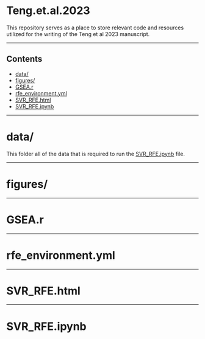 # Teng.et.al.2023

This repository serves as a place to store relevant code and resources utilized for the writing of the Teng et al 2023 manuscript.

---
## Contents
* [data/](#data)
* [figures/](#figures)
* [GSEA.r](#gsear)
* [rfe_environment.yml](#environment)
* [SVR_RFE.html](#svr_rfe_html)
* [SVR_RFE.ipynb](#svr_rfe_ipynb)

---
# data/ <a id='data'></a>
This folder all of the data that is required to run the [SVR_RFE.ipynb](#SVR_RFE.ipynb) file.

---
# figures/ <a id='figures'></a>


---
# GSEA.r <a id='gsear'></a>


---
# rfe_environment.yml <a id='environment'></a>


---
# SVR_RFE.html <a id='svr_rfe_html'></a>


---
# SVR_RFE.ipynb <a id='svr_rfe_ipynb'></a>